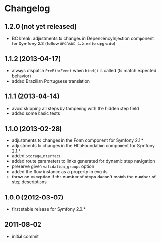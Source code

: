 # Changelog

## 1.2.0 (not yet released)

* BC break: adjustments to changes in DependencyInjection component for Symfony 2.3 (follow `UPGRADE-1.2.md` to upgrade)

## 1.1.2 (2013-04-17)

* always dispatch `PreBindEvent` when `bind()` is called (to match expected behavior)
* added Brazilian Portuguese translation

## 1.1.1 (2013-04-14)

* avoid skipping all steps by tampering with the hidden step field
* added some basic tests

## 1.1.0 (2013-02-28)

* adjustments to changes in the Form component for Symfony 2.1.*
* adjustments to changes in the HttpFoundation component for Symfony 2.1.*
* added `StorageInterface`
* added route parameters to links generated for dynamic step navigation
* preserve given `validation_groups` option
* added the flow instance as a property in events
* throw an exception if the number of steps doesn't match the number of step descriptions

## 1.0.0 (2012-03-07)

* first stable release for Symfony 2.0.*

## 2011-08-02

* initial commit
